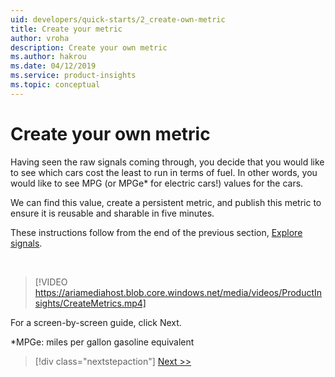 ```yaml
---
uid: developers/quick-starts/2_create-own-metric
title: Create your metric
author: vroha
description: Create your own metric
ms.author: hakrou
ms.date: 04/12/2019
ms.service: product-insights
ms.topic: conceptual
---
```


# Create your own metric  

Having seen the raw signals coming through, you decide that you would like to see which cars cost the least to run in terms of fuel. In other words, you would like to see MPG (or MPGe* for electric cars!) values for the cars. 

We can find this value, create a persistent metric, and publish this metric to ensure it is reusable and sharable in five minutes. 

These instructions follow from the end of the previous section, [Explore signals](xref:developers/quick-starts/1_3_explore). 

<br/>

> [!VIDEO https://ariamediahost.blob.core.windows.net/media/videos/ProductInsights/CreateMetrics.mp4]

For a screen-by-screen guide, click Next. 

*MPGe: miles per gallon gasoline equivalent

> [!div class="nextstepaction"]
> [Next >>](2_1_create-measure.md)
